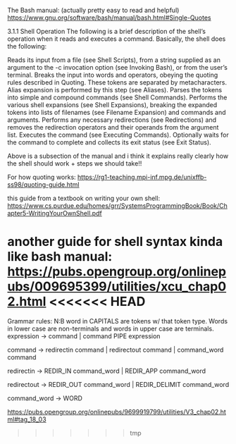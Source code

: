
The Bash manual: (actually pretty easy to read and helpful)
https://www.gnu.org/software/bash/manual/bash.html#Single-Quotes

3.1.1 Shell Operation
The following is a brief description of the shell’s operation when it reads and executes a command. Basically, the shell does the following:

Reads its input from a file (see Shell Scripts), from a string supplied as an argument to the -c invocation option (see Invoking Bash), or from the user’s terminal.
Breaks the input into words and operators, obeying the quoting rules described in Quoting. These tokens are separated by metacharacters. Alias expansion is performed by this step (see Aliases).
Parses the tokens into simple and compound commands (see Shell Commands).
Performs the various shell expansions (see Shell Expansions), breaking the expanded tokens into lists of filenames (see Filename Expansion) and commands and arguments.
Performs any necessary redirections (see Redirections) and removes the redirection operators and their operands from the argument list.
Executes the command (see Executing Commands).
Optionally waits for the command to complete and collects its exit status (see Exit Status).

Above is a subsection of the manual and i think it explains really clearly how the shell should work + steps we should take!!

For how quoting works:
https://rg1-teaching.mpi-inf.mpg.de/unixffb-ss98/quoting-guide.html

this guide from a textbook on writing your own shell:
https://www.cs.purdue.edu/homes/grr/SystemsProgrammingBook/Book/Chapter5-WritingYourOwnShell.pdf

another guide for shell syntax kinda like bash manual:
https://pubs.opengroup.org/onlinepubs/009695399/utilities/xcu_chap02.html
<<<<<<< HEAD
=======

Grammar rules:
N:B word in CAPITALS are tokens w/ that token type. Words in lower case are non-terminals and words in upper case are terminals.
expression → command
        | command PIPE expression

command → redirectin command
        | redirectout command
        | command_word command

redirectin -> REDIR_IN command_word
        | REDIR_APP command_word

redirectout → REDIR_OUT command_word
        | REDIR_DELIMIT command_word

command_word -> WORD

https://pubs.opengroup.org/onlinepubs/9699919799/utilities/V3_chap02.html#tag_18_03
>>>>>>> tmp
